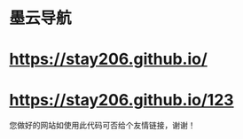 # 墨云导航
# https://stay206.github.io/  
# https://stay206.github.io/123  

您做好的网站如使用此代码可否给个友情链接，谢谢！



